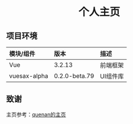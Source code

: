 <h1 align="center">个人主页</h1>

## 项目环境
| 模块/组件      | 版本      | 描述    |
|:-----------|:--------|:------|
| Vue        | 3.2.13  | 前端框架  |
| vuesax-alpha | 0.2.0-beta.79 | UI组件库 |

## 致谢
主页参考：[quenan的主页](https://github.com/QNquenan/homepage-for-vue3)